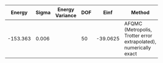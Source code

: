 | Energy   | Sigma | Energy Variance | DOF | Einf     | Method                                                       | Reference |
|----------|-------|-----------------|-----|----------|--------------------------------------------------------------|-----------|
| -153.363 | 0.006 |                 | 50  | -39.0625 | AFQMC (Metropolis, Trotter error extrapolated), numerically exact | [paper](https://journals.aps.org/pra/abstract/10.1103/PhysRevA.92.033603) [code](https://github.com/varbench/methods/blob/main/scripts/Hubbard/square_64_P_25_-4/AFQMC/) |
